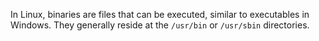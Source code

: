 In Linux, binaries are files that can be executed, similar to executables in Windows. They generally reside at the `/usr/bin` or `/usr/sbin` directories.
